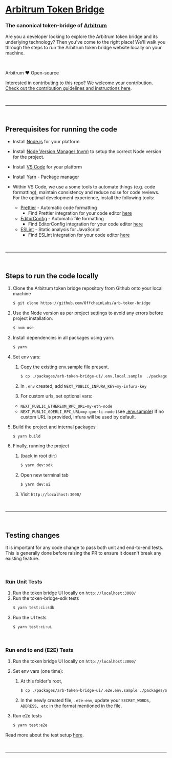 # [Arbitrum Token Bridge](https://bridge.arbitrum.io/)

### The canonical token-bridge of [Arbitrum](https://arbitrum.io/)

Are you a developer looking to explore the Arbitrum token bridge and its underlying technology? Then you've come to the right place! We'll walk you through the steps to run the Arbitrum token bridge website locally on your machine.

<br />

Arbitrum ❤️ Open-source

Interested in contributing to this repo? We welcome your contribution.
[Check out the contribution guidelines and instructions here](CONTRIBUTING.md).

<br />

---

<br />

## Prerequisites for running the code

- Install [Node.js](https://nodejs.org/en/download/) for your platform
- Install [Node Version Manager (nvm)](https://www.freecodecamp.org/news/node-version-manager-nvm-install-guide/) to setup the correct Node version for the project.
- Install [VS Code](https://code.visualstudio.com/download) for your platform
- Install [Yarn](https://classic.yarnpkg.com) - Package manager

- Within VS Code, we use a some tools to automate things (e.g. code formatting), maintain consistency and reduce noise for code reviews. For the optimal development experience, install the following tools:

  - [Prettier](https://prettier.io) - Automatic code formatting
    - Find Prettier integration for your code editor [here](https://prettier.io/docs/en/editors.html)
  - [EditorConfig](https://editorconfig.org) - Automatic file formatting
    - Find EditorConfig integration for your code editor [here](https://editorconfig.org/#download)
  - [ESLint](https://eslint.org) - Static analysis for JavaScript
    - Find ESLint integration for your code editor [here](https://eslint.org/docs/latest/user-guide/integrations#editors)

<br />

---

<br />

## Steps to run the code locally

1. Clone the Arbitrum token bridge repository from Github onto your local machine

   ```bash
   $ git clone https://github.com/OffchainLabs/arb-token-bridge
   ```

1. Use the Node version as per project settings to avoid any errors before project installation.

   ```bash
   $ nvm use
   ```

1. Install dependencies in all packages using yarn.

   ```bash
   $ yarn
   ```

1. Set env vars:

   1. Copy the existing env.sample file present.

      ```bash
      $ cp ./packages/arb-token-bridge-ui/.env.local.sample  ./packages/arb-token-bridge-ui/.env
      ```

   2. In `.env` created, add `NEXT_PUBLIC_INFURA_KEY=my-infura-key`

   3. For custom urls, set optional vars:

   - `NEXT_PUBLIC_ETHEREUM_RPC_URL=my-eth-node`
   - `NEXT_PUBLIC_GOERLI_RPC_URL=my-goerli-node`
     (see [.env.sample](./packages/arb-token-bridge-ui/.env.sample))
     If no custom URL is provided, Infura will be used by default.

1. Build the project and internal packages

   ```bash
   $ yarn build
   ```

1. Finally, running the project

   1. (back in root dir:)

      ```bash
      $ yarn dev:sdk
      ```

   2. Open new terminal tab
      ```bash
      $ yarn dev:ui
      ```
   3. Visit `http://localhost:3000/`

<br />

---

<br />

## Testing changes

It is important for any code change to pass both unit and end-to-end tests. This is generally done before raising the PR to ensure it doesn't break any existing feature.

<br />

### Run Unit Tests

1. Run the token bridge UI locally on `http://localhost:3000/`
2. Run the token-bridge-sdk tests
   ```bash
   $ yarn test:ci:sdk
   ```
3. Run the UI tests
   ```bash
   $ yarn test:ci:ui
   ```

<br />

### Run end to end (E2E) Tests

1. Run the token bridge UI locally on `http://localhost:3000/`

2. Set env vars (one time):

   1. At this folder's root,

      ```bash
      $ cp ./packages/arb-token-bridge-ui/.e2e.env.sample ./packages/arb-token-bridge-ui/.e2e.env
      ```

   2. In the newly created file, `.e2e-env`, update your `SECRET_WORDS, ADDRESS, etc` in the format mentioned in the file.

3. Run e2e tests
   ```bash
   $ yarn test:e2e
   ```

Read more about the test setup [here](/packages/arb-token-bridge-ui/tests/e2e/readme.md).

<br />

---

<br />
